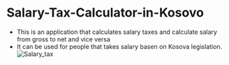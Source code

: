 # Salary-Tax-Calculator-in-Kosovo
* This is an application that calculates salary taxes and calculate salary from gross to net and vice versa
* It can be used for people that takes salary basen on Kosova legislation.
![Salary_tax](https://user-images.githubusercontent.com/73220138/150360811-f2d14489-5677-489d-8917-3607e603cf4f.png)
